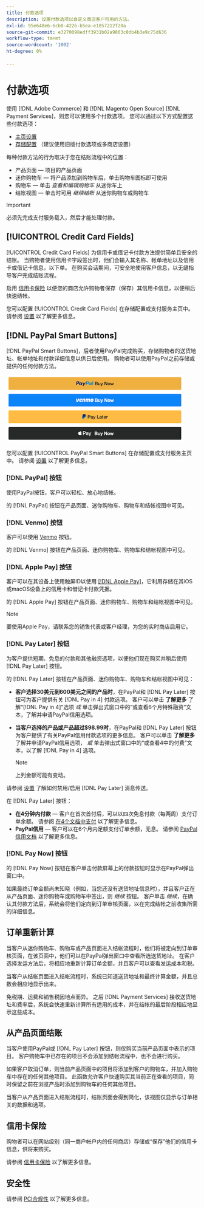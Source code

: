 ```yaml
---
title: 付款选项
description: 设置付款选项以自定义商店客户可用的方法。
exl-id: 95e648e6-6cb8-4226-b5ea-e1857212f20a
source-git-commit: e3270098edff3931b02a9803c8db4b3e9c75d636
workflow-type: tm+mt
source-wordcount: '1002'
ht-degree: 0%

---
```


# 付款选项

使用 [!DNL Adobe Commerce] 和 [!DNL Magento Open Source] [!DNL Payment Services]，则您可以使用多个付款选项。 您可以通过以下方式配置这些付款选项：

* [主页设置](payments-home.md)
* [存储配置](configure-admin.md) （建议使用旧版付款选项或多商店设置）

每种付款方法的行为取决于您在结账流程中的位置：

* 产品页面 — 项目的产品页面
* 迷你购物车 — 将产品添加到购物车后，单击购物车图标即可使用
* 购物车 — 单击 _查看和编辑购物车_ 从迷你车上
* 结帐视图 — 单击时可用 _继续结帐_ 从迷你购物车或购物车

>[!IMPORTANT]
>
>必须先完成支付服务载入，然后才能处理付款。

## [!UICONTROL Credit Card Fields]

[!UICONTROL Credit Card Fields] 为信用卡或借记卡付款方法提供简单且安全的结账。 当购物者使用信用卡字段签出时，他们会输入其名称、帐单地址以及信用卡或借记卡信息，以下单。 在购买会话期间，可安全地使用客户信息，以无缝指导客户完成结账流程。

启用 [信用卡保险](#vaulting) 以便您的商店允许购物者保存（保存）其信用卡信息，以便稍后快速结帐。

您可以配置 [!UICONTROL Credit Card Fields] 在存储配置或支付服务主页中。 请参阅 [设置](settings.md#credit-card-fields) 以了解更多信息。

## [!DNL PayPal Smart Buttons]

[!DNL PayPal Smart Buttons]，后者使用PayPal完成购买，存储购物者的送货地址、帐单地址和付款详细信息以供日后使用。 购物者可以使用PayPal之前存储或提供的任何付款方法。

![[!DNL PayPal Smart Buttons] 选项](assets/buttons-md.png)

您可以配置 [!UICONTROL PayPal Smart Buttons] 在存储配置或支付服务主页中。  请参阅 [设置](settings.md#payment-buttons) 以了解更多信息。

### [!DNL PayPal] 按钮

使用PayPal按钮，客户可以轻松、放心地结帐。

的 [!DNL PayPal] 按钮在产品页面、迷你购物车、购物车和结帐视图中可见。

### [!DNL Venmo] 按钮

客户可以使用 [Venmo](https://venmo.com/) 按钮。

的 [!DNL Venmo] 按钮在产品页面、迷你购物车、购物车和结帐视图中可见。

### [!DNL Apple Pay] 按钮

客户可以在其设备上使用触屏ID以使用 [[!DNL Apple Pay]](https://www.apple.com/apple-pay/)，它利用存储在其iOS或macOS设备上的信用卡和借记卡付款凭据。

的 [!DNL Apple Pay] 按钮在产品页面、迷你购物车、购物车和结帐视图中可见。

>[!NOTE]
>
> 要使用Apple Pay，请联系您的销售代表或客户经理，为您的实时商店启用它。

### [!DNL Pay Later] 按钮

为客户提供短期、免息的付款和其他融资选项，以便他们现在购买并稍后使用 [!DNL Pay Later] 按钮。

的 [!DNL Pay Later] 按钮在产品页面、迷你购物车、购物车和结帐视图中可见：

* **客户选择30美元到600美元之间的产品时**，在PayPal和 [!DNL Pay Later] 按钮可为客户提供有关 [!DNL Pay in 4] 付款选项。 客户可以单击 **了解更多** 了解“[!DNL Pay in 4]&quot;选项 _或_ 单击弹出式窗口中的“或查看6个月特殊融资”文本，了解并申请PayPal信用选项。
* **当客户选择的产品或产品超过$98.99时**，在PayPal和 [!DNL Pay Later] 按钮为客户提供了有关PayPal信用付款选项的更多信息。 客户可以单击 **了解更多** 了解并申请PayPal信用选项， _或_ 单击弹出式窗口中的“或查看4中的付费”文本，以了解 [!DNL Pay in 4] 选项。

   >[!NOTE]
   >
   >上列金额可能有变动。

请参阅 [设置](settings.md#payment-buttons) 了解如何禁用/启用 [!DNL Pay Later] 消息传送。

在 [!DNL Pay Later] 按钮：

* **在4分钟内付款** — 客户在首次首付后，可以以四次免息付款（每两周）支付订单余额。 请参阅 [在4个文档中支付](https://www.paypal.com/us/digital-wallet/ways-to-pay/buy-now-pay-later) 以了解更多信息。
* **PayPal信用** — 客户可以在6个月内足额支付订单余额，无息。 请参阅 [PayPal信用文档](https://www.paypal.com/us/webapps/mpp/paypal-credit) 以了解更多信息。

### [!DNL Pay Now] 按钮

的 [!DNL Pay Now] 按钮在客户单击付款屏幕上的付款按钮时显示在PayPal弹出窗口中。

如果最终订单金额尚未知晓（例如，当您还没有送货地址信息时），并且客户正在从产品页面、迷你购物车或购物车中签出，则 _继续_ 按钮。 客户单击 _继续_，在确认其付款方法后，系统会将他们定向到订单审核页面，以在完成结帐之前收集所需的详细信息。

## 订单重新计算

当客户从迷你购物车、购物车或产品页面进入结帐流程时，他们将被定向到订单审核页面，在该页面中，他们可以在PayPal弹出窗口中查看所选送货地址。 在客户选择发运方法后，将相应地重新计算订单金额，并且客户可以查看发运成本和税。

当客户从结帐页面进入结帐流程时，系统已知道送货地址和最终计算金额，并且总数会相应地显示出来。

免税期、运费和销售税因地点而异。 之后 [!DNL Payment Services] 接收送货地址和费率后，系统会快速重新计算所有适用的成本，并在结帐的最后阶段相应地显示这些成本。

## 从产品页面结账

当客户使用PayPal或 [!DNL Pay Later] 按钮，则仅购买当前产品页面中表示的项目。 客户购物车中已存在的项目不会添加到结帐流程中，也不会进行购买。

如果客户取消订单，则当前产品页面中的项目将添加到客户的购物车，并加入购物车中存在的任何其他项目。 此函数允许客户快速购买其当前正在查看的项目，同时保留之前在浏览产品时添加到购物车的任何其他项目。

当客户从产品页面进入结账流程时，结账页面会得到简化，该视图仅显示与订单相关的数据和选项。

## 信用卡保险

购物者可以在网站级别（同一商户帐户内的任何商店）存储或“保存”他们的信用卡信息，供将来购买。

请参阅 [信用卡保险](vaulting.md) 以了解更多信息。

## 安全性

请参阅 [PCI合规性](security.md#pci-compliance) 以了解更多信息。
